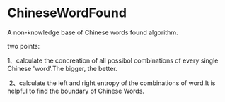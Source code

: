 # ChineseWordFound
A non-knowledge base of Chinese words found algorithm.

two points:

  1、calculate the concreation of all possibol combinations of every single Chinese 'word'.The bigger, the better.
  
  2、calculate the left and right entropy of the combinations of word.It is helpful to find the boundary of Chinese Words.

